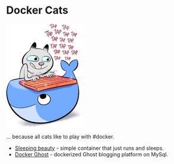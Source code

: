 # Docker Cats

![](dockercat.png)

... because all cats like to play with #docker.

+ [Sleeping beauty](sleeping-beauty/README.md) - simple container that just runs and sleeps.
+ [Docker Ghost](docker-ghost/README.md) - dockerized Ghost blogging platform on MySql.
